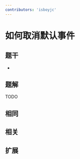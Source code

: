 ```yaml
---
contributors: 'isboyjc'
---
```


# 如何取消默认事件

## 题干

- 



## 题解

<!-- ::: details 点我查看题解 -->

  TODO

<!-- ::: -->



## 相同


## 相关


## 扩展

